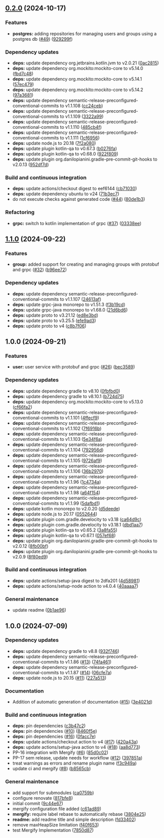 ## [0.2.0](https://github.com/position-pal/user-service/compare/v0.1.0...0.2.0) (2024-10-17)

### Features

* **postgres:** adding repositories for managing users and groups using a postgres db ([#49](https://github.com/position-pal/user-service/issues/49)) ([929299f](https://github.com/position-pal/user-service/commit/929299fd9bd9dbf40197d8e0fd2adfc37101938b))

### Dependency updates

* **deps:** update dependency org.jetbrains.kotlin.jvm to v2.0.21 ([0ac2815](https://github.com/position-pal/user-service/commit/0ac28155c915ee22fe2fadc57fc34c84d3bee31e))
* **deps:** update dependency org.mockito:mockito-core to v5.14.0 ([fbd7c48](https://github.com/position-pal/user-service/commit/fbd7c48ebd215c4a1c0f825383c4bcd15c641f76))
* **deps:** update dependency org.mockito:mockito-core to v5.14.1 ([57ec479](https://github.com/position-pal/user-service/commit/57ec4799135c4a6d4edfe1bebecaf78f2ba5d100))
* **deps:** update dependency org.mockito:mockito-core to v5.14.2 ([97a3681](https://github.com/position-pal/user-service/commit/97a3681e1d8fbd5189ccc1cecc0784fe50924bea))
* **deps:** update dependency semantic-release-preconfigured-conventional-commits to v1.1.108 ([cc24ceb](https://github.com/position-pal/user-service/commit/cc24ceb6232a3d883969b143277266d4b770a931))
* **deps:** update dependency semantic-release-preconfigured-conventional-commits to v1.1.109 ([3322a99](https://github.com/position-pal/user-service/commit/3322a99ff2d361e8c0f843b6b8292baca16b2f5e))
* **deps:** update dependency semantic-release-preconfigured-conventional-commits to v1.1.110 ([485cb4f](https://github.com/position-pal/user-service/commit/485cb4fcfffe454ca43d1c8eb23081ddd3f26f94))
* **deps:** update dependency semantic-release-preconfigured-conventional-commits to v1.1.111 ([1cf6956](https://github.com/position-pal/user-service/commit/1cf6956442ee770ffe968b24c9e040baa1da4cdb))
* **deps:** update node.js to 20.18 ([7f2a080](https://github.com/position-pal/user-service/commit/7f2a080cbf54110f21bc2af90107368a7bc73a68))
* **deps:** update plugin kotlin-qa to v0.67.3 ([b0276fa](https://github.com/position-pal/user-service/commit/b0276fac01912110b390ace1604126e6d1c1022d))
* **deps:** update plugin kotlin-qa to v0.68.0 ([922f809](https://github.com/position-pal/user-service/commit/922f8091b87530cd1b175686fe370701e449898f))
* **deps:** update plugin org.danilopianini.gradle-pre-commit-git-hooks to v2.0.13 ([952df7d](https://github.com/position-pal/user-service/commit/952df7d00c9475dd73f3a375d6c2fd5680dc4805))

### Build and continuous integration

* **deps:** update actions/checkout digest to eef6144 ([cb71030](https://github.com/position-pal/user-service/commit/cb7103064556670852afdd2d20b18b2988d44f7d))
* **deps:** update dependency ubuntu to v24 ([71b3ec7](https://github.com/position-pal/user-service/commit/71b3ec7aa0c2250b47f77e18a8137aa900e9894a))
* do not execute checks against generated code ([#44](https://github.com/position-pal/user-service/issues/44)) ([80de1b3](https://github.com/position-pal/user-service/commit/80de1b3f8572d45178ef567752f74e8423d25134))

### Refactoring

* **grpc:** switch to kotlin implementation of grpc ([#37](https://github.com/position-pal/user-service/issues/37)) ([03338ee](https://github.com/position-pal/user-service/commit/03338eec6f6ae4da30e1c0390bcf514f4eea5012))

## [1.1.0](https://github.com/position-pal/user-service/compare/1.0.0...1.1.0) (2024-09-22)

### Features

* **group:** added support for creating and managing groups with protobuf and grpc ([#32](https://github.com/position-pal/user-service/issues/32)) ([b96ee72](https://github.com/position-pal/user-service/commit/b96ee724539efa7b5eb0540d3dd52be4d4f49907))

### Dependency updates

* **deps:** update dependency semantic-release-preconfigured-conventional-commits to v1.1.107 ([24613af](https://github.com/position-pal/user-service/commit/24613af45fda4c664d9aba590b75e7b918ea5428))
* **deps:** update grpc-java monorepo to v1.51.3 ([f3b19cd](https://github.com/position-pal/user-service/commit/f3b19cd0f983f73a5b5d19c20334e7ba008c3779))
* **deps:** update grpc-java monorepo to v1.68.0 ([21d6bd6](https://github.com/position-pal/user-service/commit/21d6bd69b66a2fbf9650996e75485d545e1da81e))
* **deps:** update proto to v3.21.12 ([ed8e3bd](https://github.com/position-pal/user-service/commit/ed8e3bd6e84e8df8b18443582973ff636d123f5e))
* **deps:** update proto to v3.25.5 ([efe9ad3](https://github.com/position-pal/user-service/commit/efe9ad3824053877aa1356ec467b84597d6a147e))
* **deps:** update proto to v4 ([c8b7f06](https://github.com/position-pal/user-service/commit/c8b7f06ac3e3d068a693190536eeacfe20dc0a14))

## 1.0.0 (2024-09-21)

### Features

* **user:** user service with protobuf and grpc ([#26](https://github.com/position-pal/user-service/issues/26)) ([bec3589](https://github.com/position-pal/user-service/commit/bec35892f3d4e0468a09cf1e705b329c6714bc19))

### Dependency updates

* **deps:** update dependency gradle to v8.10 ([0fbfbd0](https://github.com/position-pal/user-service/commit/0fbfbd0236c4976c916cced7d3792385a92cdee7))
* **deps:** update dependency gradle to v8.10.1 ([b724d75](https://github.com/position-pal/user-service/commit/b724d75969299621f04cb52c0e887896665dfa83))
* **deps:** update dependency org.mockito:mockito-core to v5.13.0 ([cf66fa2](https://github.com/position-pal/user-service/commit/cf66fa26f10bc008c321192e619e59c7b36d0cef))
* **deps:** update dependency semantic-release-preconfigured-conventional-commits to v1.1.101 ([4ffecf9](https://github.com/position-pal/user-service/commit/4ffecf99ac4dd760440c582ea55d2555d5f13dc3))
* **deps:** update dependency semantic-release-preconfigured-conventional-commits to v1.1.102 ([7f6916b](https://github.com/position-pal/user-service/commit/7f6916bf88135604fad7bb82901617ea24aedae2))
* **deps:** update dependency semantic-release-preconfigured-conventional-commits to v1.1.103 ([5e34f6a](https://github.com/position-pal/user-service/commit/5e34f6aafae3df928293de35bca6314dbfa22566))
* **deps:** update dependency semantic-release-preconfigured-conventional-commits to v1.1.104 ([792956d](https://github.com/position-pal/user-service/commit/792956d2f474dac091bb73638f1031d09526412b))
* **deps:** update dependency semantic-release-preconfigured-conventional-commits to v1.1.105 ([9726af9](https://github.com/position-pal/user-service/commit/9726af94330babaa777609cdd3c9302d4e88aaba))
* **deps:** update dependency semantic-release-preconfigured-conventional-commits to v1.1.106 ([36b2970](https://github.com/position-pal/user-service/commit/36b297063ce13cce1818127c44b3132f572c2dc0))
* **deps:** update dependency semantic-release-preconfigured-conventional-commits to v1.1.96 ([1c4734a](https://github.com/position-pal/user-service/commit/1c4734aeca2fe2f5bc93e320c24e00ebe9c09699))
* **deps:** update dependency semantic-release-preconfigured-conventional-commits to v1.1.98 ([a64f154](https://github.com/position-pal/user-service/commit/a64f154fe29ad6e3dc2d7be69252937eb1857241))
* **deps:** update dependency semantic-release-preconfigured-conventional-commits to v1.1.99 ([5dafbd1](https://github.com/position-pal/user-service/commit/5dafbd1631cd9c1604136e47e04a43483a34872b))
* **deps:** update kotlin monorepo to v2.0.20 ([d5deede](https://github.com/position-pal/user-service/commit/d5deedefc5b787df5cf823146c7ac26f47ec4b37))
* **deps:** update node.js to 20.17 ([0552644](https://github.com/position-pal/user-service/commit/05526444901116872854d3aad7ba5e06250df5ca))
* **deps:** update plugin com.gradle.develocity to v3.18 ([ca64d9c](https://github.com/position-pal/user-service/commit/ca64d9c1049f9f5d037781222bbb81c4b5b3769d))
* **deps:** update plugin com.gradle.develocity to v3.18.1 ([dbd1aa7](https://github.com/position-pal/user-service/commit/dbd1aa7f8ee61c3e710596ae5ea9b0baec3fd996))
* **deps:** update plugin kotlin-qa to v0.65.2 ([3a8fa55](https://github.com/position-pal/user-service/commit/3a8fa5581f057935fb0c6c8175b29748b1c7cf2d))
* **deps:** update plugin kotlin-qa to v0.67.1 ([057ef68](https://github.com/position-pal/user-service/commit/057ef686a53b2377a74739617a22f96b89b75dba))
* **deps:** update plugin org.danilopianini.gradle-pre-commit-git-hooks to v2.0.12 ([8fb00bf](https://github.com/position-pal/user-service/commit/8fb00bfcd56d28fcfef1f8455dbb63a5135d8994))
* **deps:** update plugin org.danilopianini.gradle-pre-commit-git-hooks to v2.0.9 ([8f80ed9](https://github.com/position-pal/user-service/commit/8f80ed9379f47addae0cb037bf3950bfced93132))

### Build and continuous integration

* **deps:** update actions/setup-java digest to 2dfa201 ([4d58981](https://github.com/position-pal/user-service/commit/4d589814e9083345fd2c0bee61eb50d248cbd5d3))
* **deps:** update actions/setup-node action to v4.0.4 ([40aaaa7](https://github.com/position-pal/user-service/commit/40aaaa7fca8e793e01377d84bfec352755ebdc97))

### General maintenance

* update readme ([0b1ae96](https://github.com/position-pal/user-service/commit/0b1ae96e854ee98e5383590709d1bb1461715da8))

## 1.0.0 (2024-07-09)

### Dependency updates

* **deps:** update dependency gradle to v8.8 ([932f746](https://github.com/position-pal/kotlin-template/commit/932f746ca9bc232809121e1f1adbb21c83dd1dfb))
* **deps:** update dependency semantic-release-preconfigured-conventional-commits to v1.1.86 ([#13](https://github.com/position-pal/kotlin-template/issues/13)) ([74fa461](https://github.com/position-pal/kotlin-template/commit/74fa461e00d589e39f284b07f560831d16b888a8))
* **deps:** update dependency semantic-release-preconfigured-conventional-commits to v1.1.87 ([#14](https://github.com/position-pal/kotlin-template/issues/14)) ([06cfe7a](https://github.com/position-pal/kotlin-template/commit/06cfe7a1025228a9549065a1dfe25783dfa28da0))
* **deps:** update node.js to 20.15 ([#11](https://github.com/position-pal/kotlin-template/issues/11)) ([227a513](https://github.com/position-pal/kotlin-template/commit/227a513f1017b703aba0f90bdbab7a8abc96face))

### Documentation

* Addition of automatic generation of documentation  ([#15](https://github.com/position-pal/kotlin-template/issues/15)) ([3e4021d](https://github.com/position-pal/kotlin-template/commit/3e4021dc118b058e0ba17742b8b9c0d1df22380d))

### Build and continuous integration

* **deps:** pin dependencies ([c3b47c2](https://github.com/position-pal/kotlin-template/commit/c3b47c2267845db211b450041c1624720af8321f))
* **deps:** pin dependencies ([#10](https://github.com/position-pal/kotlin-template/issues/10)) ([8460f5e](https://github.com/position-pal/kotlin-template/commit/8460f5e67f70c741ec8fee94f514cb068e1cadfa))
* **deps:** pin dependencies ([#16](https://github.com/position-pal/kotlin-template/issues/16)) ([0facc7e](https://github.com/position-pal/kotlin-template/commit/0facc7ec98d4a636b1e9eba36ebcfdd91713cec5))
* **deps:** update actions/checkout action to v4 ([#17](https://github.com/position-pal/kotlin-template/issues/17)) ([420a43a](https://github.com/position-pal/kotlin-template/commit/420a43af202c34982c801247ed12522ac5c4c7c7))
* **deps:** update actions/setup-java action to v4 ([#18](https://github.com/position-pal/kotlin-template/issues/18)) ([aa8d773](https://github.com/position-pal/kotlin-template/commit/aa8d7730a330bba6d090b97a0a30dce9c436b01a))
* PP-16 integration with Mergify ([#6](https://github.com/position-pal/kotlin-template/issues/6)) ([85d0c02](https://github.com/position-pal/kotlin-template/commit/85d0c021db91683dfd2a82e5fd8ab4910bf9cc00))
* PP-17 sem release, update needs for workflow  ([#12](https://github.com/position-pal/kotlin-template/issues/12)) ([397851a](https://github.com/position-pal/kotlin-template/commit/397851a120c64bd452efaeeac448beac582730e8))
* treat warnings as errors and rename plugin name ([f3c949a](https://github.com/position-pal/kotlin-template/commit/f3c949a0808ce4f1c3b4db22e2f6353d0136cbde))
* update ci and mergify ([#8](https://github.com/position-pal/kotlin-template/issues/8)) ([b8565cb](https://github.com/position-pal/kotlin-template/commit/b8565cb882c6f0868ff59dc0a4373391a3db607c))

### General maintenance

* add support for submodules ([ca0759b](https://github.com/position-pal/kotlin-template/commit/ca0759b96d08996598fe1471b6cccc7e27301916))
* configure renovate ([817bfe8](https://github.com/position-pal/kotlin-template/commit/817bfe8691bf7a4215e3df204a6bdf13ac93c259))
* initial commit ([9c44e67](https://github.com/position-pal/kotlin-template/commit/9c44e6791c10d7523585c70f29d23bdde12a2fc6))
* mergify configuration file added ([c61ad89](https://github.com/position-pal/kotlin-template/commit/c61ad895e4189f551b35c92e79dfea59fe2bd622))
* **mergify:** require label rebase to automatically rebase ([3804e25](https://github.com/position-pal/kotlin-template/commit/3804e25b8b914a18ca9505155bb77a75632513f4))
* **readme:** add readme title and simple description ([fd33402](https://github.com/position-pal/kotlin-template/commit/fd334027e99c489120107102fe06c6c8cb616a40))
* remove maxHeapSize limitation ([f40f653](https://github.com/position-pal/kotlin-template/commit/f40f653651ae0c6b7629dab8cfa1883a4a05a884))
* test Mergify Implementation ([7850d87](https://github.com/position-pal/kotlin-template/commit/7850d8705e580043854aa4855bcd89416c59eb92))
